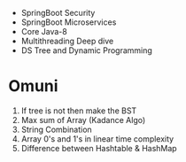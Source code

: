 - SpringBoot Security 
- SpringBoot Microservices
- Core Java-8
- Multithreading Deep dive
- DS Tree and Dynamic Programming

# Omuni
1. If tree is not then make the BST 
2. Max sum of Array (Kadance Algo)
3. String Combination
4. Array 0's and 1's in linear time complexity
5. Difference between Hashtable & HashMap
